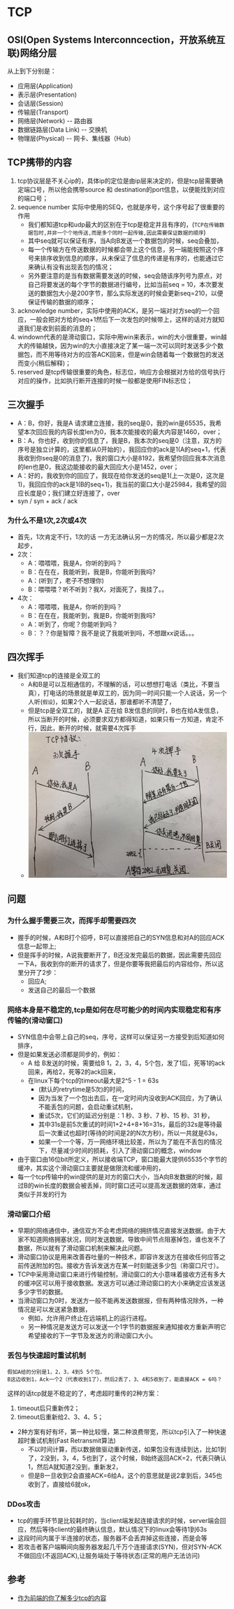 # TCP
## OSI(Open Systems Interconncection，开放系统互联)网络分层
从上到下分别是：
- 应用层(Application)
- 表示层(Presentation)
- 会话层(Session)
- 传输层(Transport)
- 网络层(Network)    -- 路由器
- 数据链路层(Data Link) -- 交换机
- 物理层(Physical) -- 网卡、集线器（Hub）

## TCP携带的内容
1. tcp协议层是不关心ip的，具体ip的定位是由ip层来决定的，但是tcp层需要确定端口号，所以他会携带source 和 destination的port信息，以便能找到对应的端口号；
2. sequence number 实际中使用的SEQ，也就是序号，这个序号起了很重要的作用  
   - 我们都知道tcp和udp最大的区别在于tcp是稳定并且有序的，(`TCP在传输数据包时,并非一个个地传送,而是多个同时一起传输,因此需要保证数据的顺序`)
   - 其中seq就可以保证有序，当A向B发送一个数据包的时候，seq会叠加，
   - 每一个传输方在传送数据的时候都会带上这个信息，另一端能按照这个序号来排序收到信息的顺序，从未保证了信息的传递是有序的，也能通过它来确认有没有出现丢包的情况；
   - 另外要注意的是当有数据需要发送的时候，seq会随该序列号为原点，对自己将要发送的每个字节的数据进行编号，比如当前seq = 10，本次要发送的数据包大小是200字节，那么实际发送的时候会更新seq=210，以便保证传输的数据的顺序；
3. acknowledge number，实际中使用的ACK，是另一端对对方seq的一个回应，一般会把对方给的seq+1然后下一次发包的时候带上，这样的话对方就知道我们是收到前面的消息的；
4. windown代表的是滑动窗口，实际中用win来表示，win的大小很重要，win越大的传输越快，因为win的大小直接决定了某一端一次可以同时发送多少个数据包，而不用等待对方的应答ACK回来，但是win会随着每一个数据包的发送而变小(稍后解释)；
5. reserved 是tcp传输很重要的角色，标志位，响应方会根据对方给的信号执行对应的操作，比如执行断开连接的时候一般都是使用FIN标志位；

## 三次握手
- A：B，你好，我是A 请求建立连接，我的seq是0，我的win是65535，我希望本次回应我的内容长度len为0，我本次能接收的最大内容是1460，over；
- B：A，你也好，收到你的信息了，我是B，我本次的seq是0（注意，双方的序号是独立计算的，这里都从0开始的），我回应你的ack是1(A的seq+1，代表我收到你seq是0的消息了)，我的窗口大小是8192，我希望你回应我本次消息的len也是0，我这边能接收的最大回应大小是1452，over；
- A：好的，我收到你的回应了，我现在给你发送的seq是1(上一次是0，这次是1)，我回应你的ack是1(B的seq+1)，我当前的窗口大小是25984，我希望的回应长度是0；我们建立好连接了，over
- syn / syn + ack / ack
  
### 为什么不是1次,2次或4次
- 首先，1次肯定不行，1次的话 一方无法确认另一方的情况，所以最少都是2次起步，
- 2次：
  * A：喂喂喂，我是A，你听的到吗？
  * B：在在在，我能听到，我是B，你能听到我吗?
  * A：(听到了，老子不想理你)
  * B：喂喂喂？听不听到？我X，对面死了，我挂了。。
- 4次：
  * A：喂喂喂，我是A，你听的到吗？
  * B：在在在，我能听到，我是B，你能听到我吗?
  * A：听到了，你呢？你能听到吗？
  * B：？？你是智障？我不是说了我能听到吗，不想跟xx说话。。。

## 四次挥手
- 我们知道tcp的连接是全双工的
  * A和B是可以互相通信的，不理解的话，可以想想打电话（类比，不要当真），打电话的场景就是单双工的，因为同一时间只能一个人说话，另一个人听(`假设`)，如果2个人一起说话，那谁都听不清楚了，
  * 但是tcp是全双工的，就是A 正在给 B发信息的同时，B也在给A发信息，所以当断开的时候，必须要求双方都得知道，如果只有一方知道，肯定不行，因此，断开的时候，就需要4次挥手
  * ![TCP3次握手4次挥手](../assets/TCP3次握手4次挥手.PNG)

## 问题
### 为什么握手需要三次，而挥手却需要四次
- 握手的时候，A和B打个招呼，B可以直接把自己的SYN信息和对A的回应ACK信息一起带上;
- 但是挥手的时候，A说我要断开了，B还没发完最后的数据，因此需要先回应一下A，我收到你的断开的请求了，但是你要等我把最后的内容给你，所以这里分开了2步：
  * 回应A;
  * 发送自己的最后一个数据
### 网络本身是不稳定的,tcp是如何在尽可能少的时间内实现稳定和有序传输的(滑动窗口)
- SYN信息中会带上自己的seq，序号，这样可以保证另一方接受到后知道如何排序，
- 但是如果发送必须都是同步的，例如：
  * A 给 B发送的时候，需要给B 1，2，3，4，5个包，发了1后，死等1的ack回来，再给2，死等2的ack回来，
  * 在linux下每个tcp的timeout最大是2^5 - 1 = 63s
    - (默认的retrytime是5次)的时间，
    - 因为当发了一个包出去后，在一定时间内没收到ACK回应，为了确认不能丢包的问题，会启动重试机制，
    - 重试5次，它们的延迟分别是：1 秒、3 秒、7 秒、15 秒、31 秒，
    - 其中31s是前5次重试的时间1+2+4+8+16=31s，最后的32s是等待最后一次重试也超时(等待的时间是2的N次方秒)，所以一共就是63s，
    - 如果一个一个等，万一网络环境比较差，所以为了能在不丢包的情况下，尽量减少时间的损耗，引入了滑动窗口的概念，window
- 由于窗口由16位bit所定义，所以接收端TCP，窗口能最大提供65535个字节的缓冲，其实这个滑动窗口主要就是做限流和缓冲用的，
- 每一个tcp传输中的win提供的是对方的窗口大小，当A向B发数据的时候，超过B的win长度的数据会被丢掉，同时窗口还可以提高发送数据的效率，通过类似于并发的行为
### 滑动窗口介绍
- 早期的网络通信中，通信双方不会考虑网络的拥挤情况直接发送数据。由于大家不知道网络拥塞状况，同时发送数据，导致中间节点阻塞掉包，谁也发不了数据，所以就有了滑动窗口机制来解决此问题。
- 滑动窗口协议是用来改善吞吐量的一种技术，即容许发送方在接收任何应答之前传送附加的包。接收方告诉发送方在某一时刻能送多少包（称窗口尺寸）。
- TCP中采用滑动窗口来进行传输控制，滑动窗口的大小意味着接收方还有多大的缓冲区可以用于接收数据。发送方可以通过滑动窗口的大小来确定应该发送多少字节的数据。
- 当滑动窗口为0时，发送方一般不能再发送数据报，但有两种情况除外，一种情况是可以发送紧急数据，
  * 例如，允许用户终止在远端机上的运行进程。
  * 另一种情况是发送方可以发送一个1字节的数据报来通知接收方重新声明它希望接收的下一字节及发送方的滑动窗口大小。
### 丢包与快速超时重试机制
```
假如A给的分别是1，2，3，4到5 5个包，
B这边收到1，Ack一个2（代表收到1了），然后2丢了，3、4和5收到了，能直接ACK = 6吗？
```
这样的话tcp就是不稳定的了，考虑超时重传的2种方案：
1. timeout后只重新传2；
2. timeout后重新给2、3、4、5；
- 2种方案有好有坏，第一种比较慢，第二种浪费带宽，所以tcp引入了一种快速超时重试机制(Fast Retransmit算法)
  * 不以时间计算，而以数据做驱动重新传送，如果包没有连续到达，比如1到了，2没到，3，4，5也到了，这个时候，B始终返回ACK=2，代表只确认1，然后A就知道2没到，重新发2，
  * 但是B一旦收到2会直接ACK=6给A，这个的意思就是说2拿到后，345也收到了，直接给6就ok，
### DDos攻击
- tcp的握手环节是比较耗时的，当client端发起连接请求的时候，server端会回应，然后等待client的最终确认信息，默认情况下的linux会等待1到63s
- 这段时间内属于半连接的状态，服务器不会丢弃掉这些连接，而是会等
- 若攻击者客户端瞬间向服务器发起几千万个连接请求(SYN)，但对SYN-ACK不做回应(不返回ACK),让服务端处于等待状态(正常的用户无法访问)

## 参考
- [作为前端的你了解多少tcp的内容](https://juejin.im/post/5c078058f265da611c26c235)